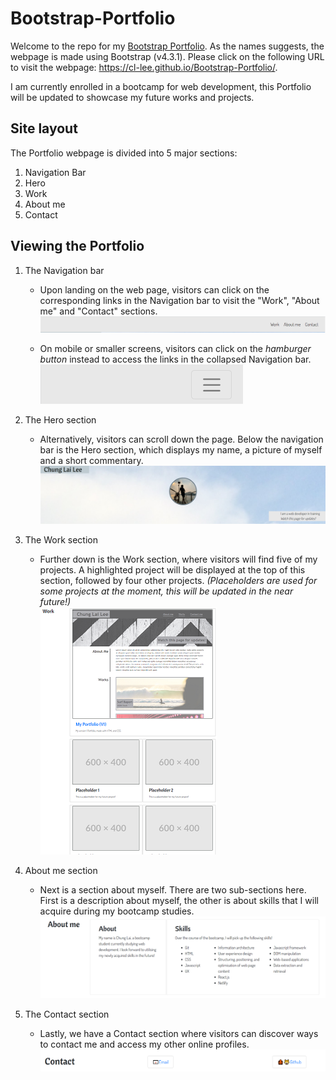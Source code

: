 # Bootstrap-Portfolio

Welcome to the repo for my [Bootstrap Portfolio](https://cl-lee.github.io/Bootstrap-Portfolio/). As the names suggests, the webpage is made using Bootstrap (v4.3.1). Please click on the following URL to visit the webpage: https://cl-lee.github.io/Bootstrap-Portfolio/.

I am currently enrolled in a bootcamp for web development, this Portfolio will be updated to showcase my future works and projects.

## Site layout

The Portfolio webpage is divided into 5 major sections: 
1. Navigation Bar
2. Hero
3. Work
4. About me
5. Contact

## Viewing the Portfolio

1. The Navigation bar
    * Upon landing on the web page, visitors can click on the corresponding links in the Navigation bar to visit the "Work", "About me" and "Contact" sections.  
    ![The Navigation bar](./images/readme-navbar.png)

    * On mobile or smaller screens, visitors can click on the *hamburger button* instead to access the links in the collapsed Navigation bar.  
    ![The mobile Navigation bar](./images/readme-navbar-m.png)

2. The Hero section
    * Alternatively, visitors can scroll down the page. Below the navigation bar is the Hero section, which displays my name, a picture of myself and a short commentary.  
    ![The Hero section](./images/readme-hero.png)

3. The Work section
    * Further down is the Work section, where visitors will find five of my projects. A highlighted project will be displayed at the top of this section, followed by four other projects. *(Placeholders are used for some projects at the moment, this will be updated in the near future!)*  
    ![The Work section](./images/readme-work.png)

4. About me section
    * Next is a section about myself. There are two sub-sections here. First is a description about myself, the other is about skills that I will acquire during my bootcamp studies.  
    ![About me section](./images/readme-about.png)

5. The Contact section
    * Lastly, we have a Contact section where visitors can discover ways to contact me and access my other online profiles.  
    ![The Contact section](./images/readme-contact.png)